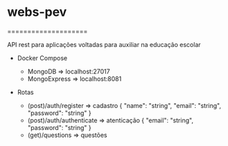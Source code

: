 # webs-pev
====================

API rest para aplicações voltadas para auxiliar na educação escolar

+ Docker Compose
    - MongoDB       =>  localhost:27017
    - MongoExpress  =>  localhost:8081

+ Rotas
    - (post)/auth/register          =>  cadastro
        {
            "name": "string",
            "email": "string",
            "password": "string"
        }
    - (post)/auth/authenticate      =>  atenticação
        {
            "email": "string",
            "password": "string"
        }
    - (get)/questions               =>  questões


